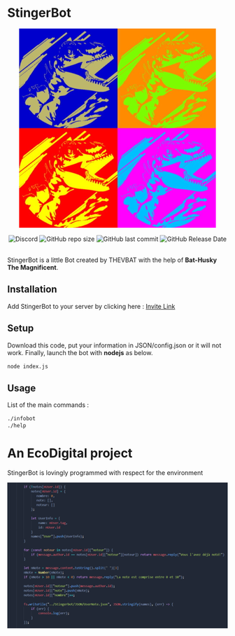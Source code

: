# StingerBot

<p align="center">
  <img src="./Img/StingerBotus.jpg">
</p>

<div align="center">
  <img alt="Discord" src="https://img.shields.io/discord/845773392002678794?color=697EC6&label=Discord&logo=Discord">
  <img alt="GitHub repo size" src="https://img.shields.io/github/repo-size/THEVBAT/StingerBot?label=Code%20size">
  <img alt="GitHub last commit" src="https://img.shields.io/github/last-commit/THEVBAT/StingerBot?color=cyan&label=Last%20Commit&logo=Visual%20Studio%20Code&logoColor=blue">
  <img alt="GitHub Release Date" src="https://img.shields.io/github/release-date/THEVBAT/StingerBot?color=2AA198&label=Last%20Release&logo=JavaScript">
</div>
<br>

StingerBot is a little Bot created by THEVBAT with the help of **Bat-Husky The Magnificent**.

## Installation

Add StingerBot to your server by clicking here : [Invite Link](https://discord.com/oauth2/authorize?client_id=835577703884521523&scope=bot&permissions=8)

## Setup

Download this code, put your information in JSON/config.json or it will not work. Finally, launch the bot with **nodejs** as below.

```bash
node index.js
```

## Usage

List of the main commands :

```
./infobot
./help
```

# An EcoDigital project

StingerBot is lovingly programmed with respect for the environment

![](./Img/StingerCodus.png)
